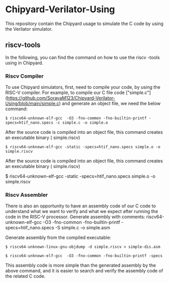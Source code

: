 # Chipyard-Verilator-Using
This repository contain the Chipyard usage to simulate the C code by using the Verilator simulator.





## riscv-tools
In the following, you can find the command on how to use the riscv -tools using in Chipyard.
### Riscv Compiler
To use Chipyard simulators, first, need to compile your code, by using the RISC-V compiler.
For example, to compile our C file code ["simple.c"] (https://github.com/SorayaM123/Chipyard-Verilator-Using/blob/main/simple.c)
and generate an object file,  we need the below command:
   

    $ riscv64-unknown-elf-gcc  -O3 -fno-common -fno-builtin-printf -specs=htif_nano.specs -c simple.c -o simple.o

After the source code is compiled into an object file, this command creates an executable binary ( simple.riscv)

    $ riscv64-unknown-elf-gcc -static -specs=htif_nano.specs simple.o -o simple.riscv

After the source code is compiled into an object file, this command creates an executable binary ( simple.riscv)

  $ riscv64-unknown-elf-gcc -static -specs=htif_nano.specs simple.o -o simple.riscv


### Riscv Assembler


There is also an opportunity to have an assembly code of our C code to understand what we want to verify and what we expect after running the code in the RISC-V processor.
Generate assembly with comments:
riscv64-unknown-elf-gcc  -O3 -fno-common -fno-builtin-printf -specs=htif_nano.specs -S simple.c -o simple.asm

Generate assembly from the compiled executable:

    $ riscv64-unknown-linux-gnu-objdump -d simple.riscv > simple-dis.asm

    $ riscv64-unknown-elf-gcc  -O3 -fno-common -fno-builtin-printf -specs

This assembly code is more simple than the generated assembly by the above command, and it is easier to search and verify the assembly code of the related C code. 
